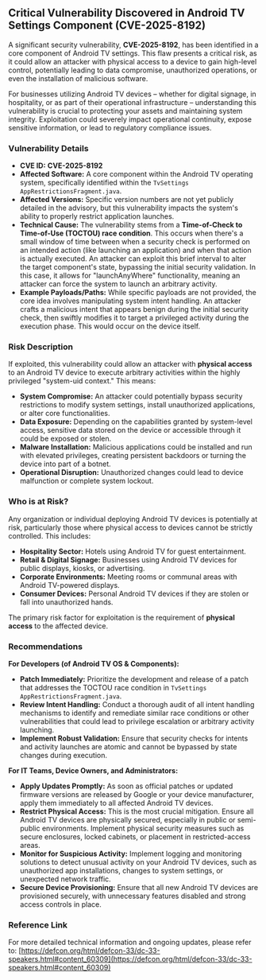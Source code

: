 ## Critical Vulnerability Discovered in Android TV Settings Component (**CVE-2025-8192**)

A significant security vulnerability, **CVE-2025-8192**, has been identified in a core component of Android TV settings. This flaw presents a critical risk, as it could allow an attacker with physical access to a device to gain high-level control, potentially leading to data compromise, unauthorized operations, or even the installation of malicious software.

For businesses utilizing Android TV devices – whether for digital signage, in hospitality, or as part of their operational infrastructure – understanding this vulnerability is crucial to protecting your assets and maintaining system integrity. Exploitation could severely impact operational continuity, expose sensitive information, or lead to regulatory compliance issues.

### Vulnerability Details

*   **CVE ID:** **CVE-2025-8192**
*   **Affected Software:** A core component within the Android TV operating system, specifically identified within the `TvSettings AppRestrictionsFragment.java`.
*   **Affected Versions:** Specific version numbers are not yet publicly detailed in the advisory, but this vulnerability impacts the system's ability to properly restrict application launches.
*   **Technical Cause:** The vulnerability stems from a **Time-of-Check to Time-of-Use (TOCTOU) race condition**. This occurs when there's a small window of time between when a security check is performed on an intended action (like launching an application) and when that action is actually executed. An attacker can exploit this brief interval to alter the target component's state, bypassing the initial security validation. In this case, it allows for "launchAnyWhere" functionality, meaning an attacker can force the system to launch an arbitrary activity.
*   **Example Payloads/Paths:** While specific payloads are not provided, the core idea involves manipulating system intent handling. An attacker crafts a malicious intent that appears benign during the initial security check, then swiftly modifies it to target a privileged activity during the execution phase. This would occur on the device itself.

### Risk Description

If exploited, this vulnerability could allow an attacker with **physical access** to an Android TV device to execute arbitrary activities within the highly privileged "system-uid context." This means:

*   **System Compromise:** An attacker could potentially bypass security restrictions to modify system settings, install unauthorized applications, or alter core functionalities.
*   **Data Exposure:** Depending on the capabilities granted by system-level access, sensitive data stored on the device or accessible through it could be exposed or stolen.
*   **Malware Installation:** Malicious applications could be installed and run with elevated privileges, creating persistent backdoors or turning the device into part of a botnet.
*   **Operational Disruption:** Unauthorized changes could lead to device malfunction or complete system lockout.

### Who is at Risk?

Any organization or individual deploying Android TV devices is potentially at risk, particularly those where physical access to devices cannot be strictly controlled. This includes:

*   **Hospitality Sector:** Hotels using Android TV for guest entertainment.
*   **Retail & Digital Signage:** Businesses using Android TV devices for public displays, kiosks, or advertising.
*   **Corporate Environments:** Meeting rooms or communal areas with Android TV-powered displays.
*   **Consumer Devices:** Personal Android TV devices if they are stolen or fall into unauthorized hands.

The primary risk factor for exploitation is the requirement of **physical access** to the affected device.

### Recommendations

**For Developers (of Android TV OS & Components):**

*   **Patch Immediately:** Prioritize the development and release of a patch that addresses the TOCTOU race condition in `TvSettings AppRestrictionsFragment.java`.
*   **Review Intent Handling:** Conduct a thorough audit of all intent handling mechanisms to identify and remediate similar race conditions or other vulnerabilities that could lead to privilege escalation or arbitrary activity launching.
*   **Implement Robust Validation:** Ensure that security checks for intents and activity launches are atomic and cannot be bypassed by state changes during execution.

**For IT Teams, Device Owners, and Administrators:**

*   **Apply Updates Promptly:** As soon as official patches or updated firmware versions are released by Google or your device manufacturer, apply them immediately to all affected Android TV devices.
*   **Restrict Physical Access:** This is the most crucial mitigation. Ensure all Android TV devices are physically secured, especially in public or semi-public environments. Implement physical security measures such as secure enclosures, locked cabinets, or placement in restricted-access areas.
*   **Monitor for Suspicious Activity:** Implement logging and monitoring solutions to detect unusual activity on your Android TV devices, such as unauthorized app installations, changes to system settings, or unexpected network traffic.
*   **Secure Device Provisioning:** Ensure that all new Android TV devices are provisioned securely, with unnecessary features disabled and strong access controls in place.

### Reference Link

For more detailed technical information and ongoing updates, please refer to:
[https://defcon.org/html/defcon-33/dc-33-speakers.html#content_60309](https://defcon.org/html/defcon-33/dc-33-speakers.html#content_60309)
